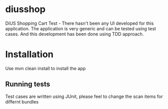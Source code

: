 # diusshop
DiUS Shopping Cart Test - There hasn't been any UI developed for this application. The application is very generic and can be tested using test cases. And this development has been done using TDD approach.

# Installation
Use mvn clean install to install the app

## Running tests
Test cases are written using JUnit, please feel to change the scan items for differnt bundles

